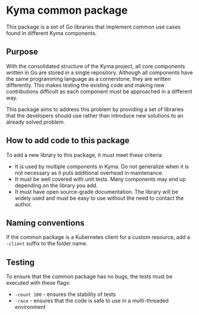 # Kyma common package

This package is a set of Go libraries that implement common use cases found in different Kyma components.
<!-- test PR Edit -->

## Purpose

With the consolidated structure of the Kyma project, all core components written in Go are stored in a single repository. Although all components have the same programming language as a cornerstone, they are written differently. This makes testing the existing code and making new contributions difficult as each component must be approached in a different way.

This package aims to address this problem by providing a set of libraries that the developers should use rather than  introduce new solutions to an already solved problem.

## How to add code to this package

To add a new library to this package, it must meet these criteria:

- It is used by multiple components in Kyma. Do not generalize when it is not necessary as it puts additional overhead in maintenance.
- It must be well covered with unit tests. Many components may end up depending on the library you add.
- It must have open source-grade documentation. The library will be widely used and must be easy to use without the need to contact the author.

## Naming conventions

If the common package is a Kubernetes client for a custom resource, add a `-client` suffix to the folder name.

## Testing

To ensure that the common package has no bugs, the tests must be executed with these flags:

- `-count 100` - ensures the stability of tests
- `-race` - ensures that the code is safe to use in a multi-threaded environment
